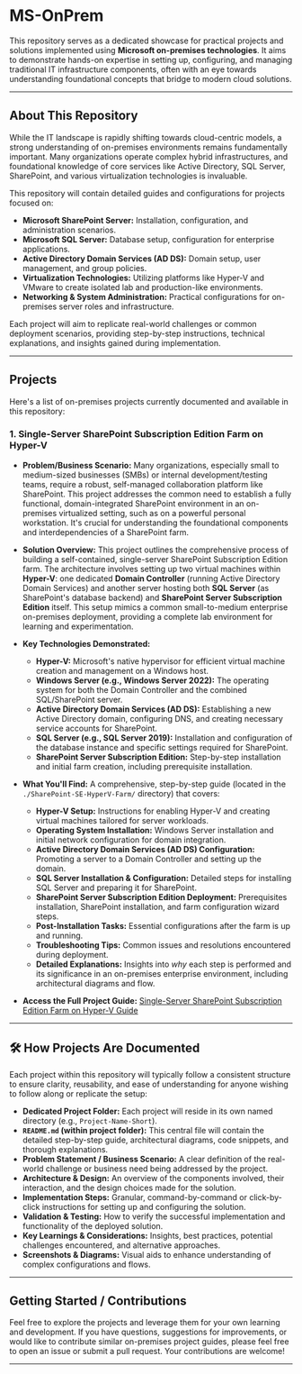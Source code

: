 # MS-OnPrem
This repository serves as a dedicated showcase for practical projects and solutions implemented using **Microsoft on-premises technologies**. It aims to demonstrate hands-on expertise in setting up, configuring, and managing traditional IT infrastructure components, often with an eye towards understanding foundational concepts that bridge to modern cloud solutions.

---

## About This Repository

While the IT landscape is rapidly shifting towards cloud-centric models, a strong understanding of on-premises environments remains fundamentally important. Many organizations operate complex hybrid infrastructures, and foundational knowledge of core services like Active Directory, SQL Server, SharePoint, and various virtualization technologies is invaluable.

This repository will contain detailed guides and configurations for projects focused on:

* **Microsoft SharePoint Server:** Installation, configuration, and administration scenarios.
* **Microsoft SQL Server:** Database setup, configuration for enterprise applications.
* **Active Directory Domain Services (AD DS):** Domain setup, user management, and group policies.
* **Virtualization Technologies:** Utilizing platforms like Hyper-V and VMware to create isolated lab and production-like environments.
* **Networking & System Administration:** Practical configurations for on-premises server roles and infrastructure.

Each project will aim to replicate real-world challenges or common deployment scenarios, providing step-by-step instructions, technical explanations, and insights gained during implementation.

---

## Projects

Here's a list of on-premises projects currently documented and available in this repository:

### 1. Single-Server SharePoint Subscription Edition Farm on Hyper-V

* **Problem/Business Scenario:** Many organizations, especially small to medium-sized businesses (SMBs) or internal development/testing teams, require a robust, self-managed collaboration platform like SharePoint. This project addresses the common need to establish a fully functional, domain-integrated SharePoint environment in an on-premises virtualized setting, such as on a powerful personal workstation. It's crucial for understanding the foundational components and interdependencies of a SharePoint farm.

* **Solution Overview:** This project outlines the comprehensive process of building a self-contained, single-server SharePoint Subscription Edition farm. The architecture involves setting up two virtual machines within **Hyper-V**: one dedicated **Domain Controller** (running Active Directory Domain Services) and another server hosting both **SQL Server** (as SharePoint's database backend) and **SharePoint Server Subscription Edition** itself. This setup mimics a common small-to-medium enterprise on-premises deployment, providing a complete lab environment for learning and experimentation.

* **Key Technologies Demonstrated:**
    * **Hyper-V:** Microsoft's native hypervisor for efficient virtual machine creation and management on a Windows host.
    * **Windows Server (e.g., Windows Server 2022):** The operating system for both the Domain Controller and the combined SQL/SharePoint server.
    * **Active Directory Domain Services (AD DS):** Establishing a new Active Directory domain, configuring DNS, and creating necessary service accounts for SharePoint.
    * **SQL Server (e.g., SQL Server 2019):** Installation and configuration of the database instance and specific settings required for SharePoint.
    * **SharePoint Server Subscription Edition:** Step-by-step installation and initial farm creation, including prerequisite installation.

* **What You'll Find:**
    A comprehensive, step-by-step guide (located in the `./SharePoint-SE-HyperV-Farm/` directory) that covers:
    * **Hyper-V Setup:** Instructions for enabling Hyper-V and creating virtual machines tailored for server workloads.
    * **Operating System Installation:** Windows Server installation and initial network configuration for domain integration.
    * **Active Directory Domain Services (AD DS) Configuration:** Promoting a server to a Domain Controller and setting up the domain.
    * **SQL Server Installation & Configuration:** Detailed steps for installing SQL Server and preparing it for SharePoint.
    * **SharePoint Server Subscription Edition Deployment:** Prerequisites installation, SharePoint installation, and farm configuration wizard steps.
    * **Post-Installation Tasks:** Essential configurations after the farm is up and running.
    * **Troubleshooting Tips:** Common issues and resolutions encountered during deployment.
    * **Detailed Explanations:** Insights into *why* each step is performed and its significance in an on-premises enterprise environment, including architectural diagrams and flow.

* **Access the Full Project Guide:** [Single-Server SharePoint Subscription Edition Farm on Hyper-V Guide](./SharePoint-SE-HyperV-Farm/README.md)

---

## 🛠️ How Projects Are Documented

Each project within this repository will typically follow a consistent structure to ensure clarity, reusability, and ease of understanding for anyone wishing to follow along or replicate the setup:

* **Dedicated Project Folder:** Each project will reside in its own named directory (e.g., `Project-Name-Short`).
* **`README.md` (within project folder):** This central file will contain the detailed step-by-step guide, architectural diagrams, code snippets, and thorough explanations.
* **Problem Statement / Business Scenario:** A clear definition of the real-world challenge or business need being addressed by the project.
* **Architecture & Design:** An overview of the components involved, their interaction, and the design choices made for the solution.
* **Implementation Steps:** Granular, command-by-command or click-by-click instructions for setting up and configuring the solution.
* **Validation & Testing:** How to verify the successful implementation and functionality of the deployed solution.
* **Key Learnings & Considerations:** Insights, best practices, potential challenges encountered, and alternative approaches.
* **Screenshots & Diagrams:** Visual aids to enhance understanding of complex configurations and flows.

---

## Getting Started / Contributions

Feel free to explore the projects and leverage them for your own learning and development. If you have questions, suggestions for improvements, or would like to contribute similar on-premises project guides, please feel free to open an issue or submit a pull request. Your contributions are welcome!

---
```
